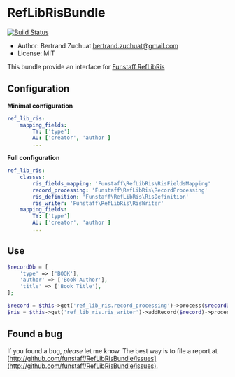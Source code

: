 RefLibRisBundle
===

[![Build Status](https://travis-ci.org/Funstaff/RefLibRisBundle.svg?branch=master)](https://travis-ci.org/Funstaff/RefLibRisBundle)

* Author: Bertrand Zuchuat <bertrand.zuchuat@gmail.com>
* License: MIT

This bundle provide an interface for [Funstaff RefLibRis](https://github.com/Funstaff/RefLibRis)


## Configuration

__Minimal configuration__
```yml
ref_lib_ris:
    mapping_fields:
        TY: ['type']
        AU: ['creator', 'author']
        ...
```

__Full configuration__
```yml
ref_lib_ris:
    classes:
        ris_fields_mapping: 'Funstaff\RefLibRis\RisFieldsMapping'
        record_processing: 'Funstaff\RefLibRis\RecordProcessing'
        ris_definition: 'Funstaff\RefLibRis\RisDefinition'
        ris_writer: 'Funstaff\RefLibRis\RisWriter'
    mapping_fields:
        TY: ['type']
        AU: ['creator', 'author']
        ...
```

## Use
```php
$recordDb = [
    'type' => ['BOOK'],
    'author' => ['Book Author'],
    'title' => ['Book Title'],
];

$record = $this->get('ref_lib_ris.record_processing')->process($recordDb);
$ris = $this->get('ref_lib_ris.ris_writer')->addRecord($record)->process();
```

## Found a bug

If you found a bug, *please* let me know. The best way is to file a report at 
[http://github.com/funstaff/RefLibRisBundle/issues](http://github.com/funstaff/RefLibRisBundle/issues).
